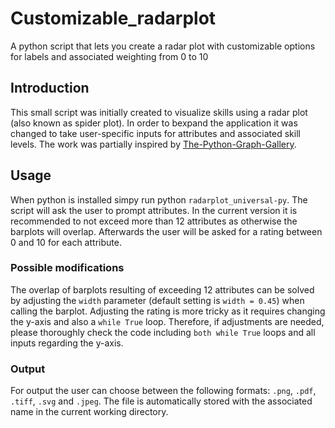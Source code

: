 # Customizable_radarplot

A python script that lets you create a radar plot with customizable options for labels and associated weighting from 0 to 10

## Introduction

This small script was initially created to visualize skills using a radar plot (also known as spider plot). In order to bexpand the application it was changed to take user-specific inputs for attributes and associated skill levels. The work was partially inspired by [The-Python-Graph-Gallery](https://github.com/holtzy/The-Python-Graph-Gallery).

## Usage

When python is installed simpy run python `radarplot_universal-py`. The script will ask the user to prompt attributes. In the current version it is recommended to not exceed more than 12 attributes as otherwise the barplots will overlap. Afterwards the user will be asked for a rating between 0 and 10 for each attribute.

### Possible modifications

The overlap of barplots resulting of exceeding 12 attributes can be solved by adjusting the `width` parameter (default setting is `width = 0.45`) when calling the barplot. Adjusting the rating is more tricky as it requires changing the y-axis and also a `while True` loop. Therefore, if adjustments are needed, please thoroughly check the code including `both while True` loops and all inputs regarding the y-axis.

### Output

For output the user can choose between the following formats: `.png`, `.pdf`, `.tiff`, `.svg` and `.jpeg`. The file is automatically stored with the associated name in the current working directory.
